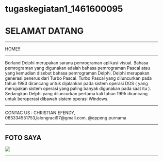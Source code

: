 # tugaskegiatan1_1461600095
<HTML>
<HEAD>
<TITLE>Belajar menulis dengan HTML</TITLE>
</HEAD>
<BODY>
<H1> SELAMAT DATANG</H1>
<HR>
<P> HOME!!</P>
<HR>
<P>Borland Delphi merupakan sarana pemrograman aplikasi visual. Bahasa pemrograman yang digunakan adalah bahasa pemrograman Pascal atau yang kemudian disebut bahasa pemrograman Delphi. Delphi merupakan generasi penerus dari Turbo Pascal. Turbo Pascal yang diluncurkan pada tahun 1983 dirancang untuk dijalankan pada sistem operasi DOS ( yang merupakan sistem operasi yang paling banyak digunakan pada saat itu ). Sedangkan Delphi yang diluncurkan pertama kali tahun 1995 dirancang untuk beroperasi dibawah sistem operasi Windows.</P>
<HR>
<P> CONTAC US : CHRISTIAN EFENDY, 085334551753,lalongraci97@gmail.com, @eppeng purnama </P>
<HR>
<H2>FOTO SAYA</H2>
<img src="EFENDY SAUR.PNG">
<HR>
</BODY>
</HTML>
